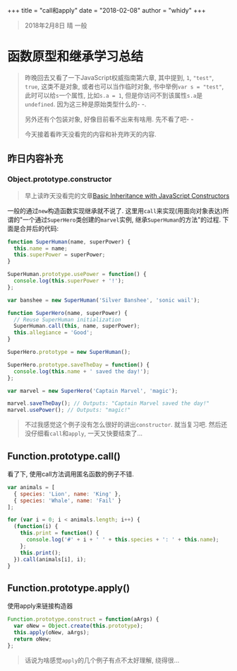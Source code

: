 +++
title = "call和apply"
date = "2018-02-08"
author = "whidy"
+++
> 2018年2月8日 晴 一般

# 函数原型和继承学习总结

> 昨晚回去又看了一下JavaScript权威指南第六章, 其中提到, `1`, `"test"`, `true`, 这类不是对象, 或者也可以当作临时对象, 书中举例`var s = "test"`, 此时可以给`s`一个属性, 比如`s.a = 1`, 但是你访问不到该属性`s.a`是`undefined`. 因为这三种是原始类型什么的- -.
>
> 另外还有个包装对象, 好像目前看不出来有啥用. 先不看了吧- -
>
> 今天接着看昨天没看完的内容和补充昨天的内容.

## 昨日内容补充

### Object.prototype.constructor

> 早上读昨天没看完的文章[Basic Inheritance with JavaScript Constructors](http://adripofjavascript.com/blog/drips/basic-inheritance-with-javascript-constructors.html)

一般的通过`new`构造函数实现继承就不说了. 这里用`call`来实现(用面向对象表达)所谓的"一个通过`SuperHero`类创建的`marvel`实例, 继承`SuperHuman`的方法"的过程. 下面是合并后的代码:

```javascript
function SuperHuman(name, superPower) {
  this.name = name;
  this.superPower = superPower;
}

SuperHuman.prototype.usePower = function() {
  console.log(this.superPower + '!');
};

var banshee = new SuperHuman('Silver Banshee', 'sonic wail');

function SuperHero(name, superPower) {
  // Reuse SuperHuman initialization
  SuperHuman.call(this, name, superPower);
  this.allegiance = 'Good';
}

SuperHero.prototype = new SuperHuman();

SuperHero.prototype.saveTheDay = function() {
  console.log(this.name + ' saved the day!');
};

var marvel = new SuperHero('Captain Marvel', 'magic');

marvel.saveTheDay(); // Outputs: "Captain Marvel saved the day!"
marvel.usePower(); // Outputs: "magic!"
```

> 不过我感觉这个例子没有怎么很好的讲出`constructor`. 就当复习吧. 然后还没仔细看`call`和`apply`, 一天又快要结束了...

## Function.prototype.call()

看了下, 使用call方法调用匿名函数的例子不错.

```javascript
var animals = [
  { species: 'Lion', name: 'King' },
  { species: 'Whale', name: 'Fail' }
];

for (var i = 0; i < animals.length; i++) {
  (function(i) {
    this.print = function() {
      console.log('#' + i + ' ' + this.species + ': ' + this.name);
    };
    this.print();
  }).call(animals[i], i);
}
```

## Function.prototype.apply()

使用apply来链接构造器

```javascript
Function.prototype.construct = function(aArgs) {
  var oNew = Object.create(this.prototype);
  this.apply(oNew, aArgs);
  return oNew;
};
```

> 话说为啥感觉`apply`的几个例子有点不太好理解, 绕得很...
